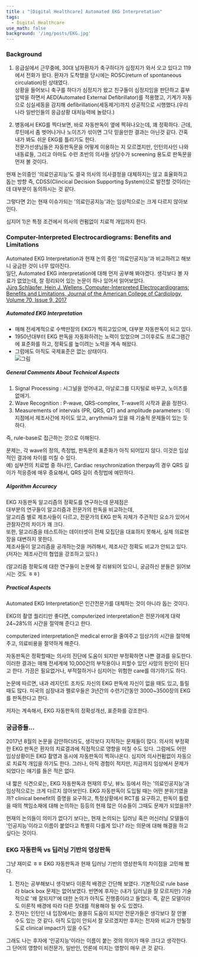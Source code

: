 ```yaml
---
title : "[Digital Healthcare] Automated EKG Interpretation"
tags:
  - Digital Healthcare
use_math: false
background: '/img/posts/EKG.jpg'
---
```


### Background
1) 응급실에서 근무중에, 30대 남자환자가 축구하다가 심정지가 와서 오고 있다고 119에서 전화가 왔다. 환자가 도착했을 당시에는 ROSC(return of spontaneous circulation)된 상태였다.  
상황을 들어보니 축구를 하다가 심정지가 왔고 친구들이 심정지임을 판단하고 흉부압박을 하면서 AED(Automated External Defibrillator)를 적용했고, 기계가 자동으로 심실세동을 감지해 defibrillation(세동제거)까지 성공적으로 시행했다.(우리나라 일반인들의 응급상황 대처능력에 놀랐다.)  
  
2) 병동에서 EKG를 찍다보면, 바로 자동판독이 옆에 찍혀나오는데, 꽤 정확하다. 근데, 루틴에서 좀 벗어나거나 노이즈가 섞이면 그닥 믿을만한 결과는 아닌것 같다. 간혹 내가 봐도 쉬운 EKG를 틀리기도 한다.  
전문가선생님들은 자동판독문을 어떻게 이용하는 지 모르겠지만, 인턴의사인 나와 내동료들, 그리고 아마도 수련 초반의 의사들 상당수가 screening 용도로 판독문을 먼저 볼 것이다.
  
  
현재 논의중인 '의료인공지능'도 결국 의사의 의사결정을 대체하지는 않고 효율화하고 돕는 방향 즉, CDSS(Clincical Decision Supporting System)으로 발전할 것이라는데 대부분이 동의하시는 것 같다.  
  
그렇다면 2)는 현재 이슈가되는 '의료인공지능'과는 임상적으로는 크게 다르지 않아보인다.  

심지어 1)은 특정 조건에서 의사의 컨펌없이 치료적 개입까지 한다.  
  
  
### Computer-Interpreted Electrocardiograms: Benefits and Limitations
Automated EKG Interpretation과 현재 논의 중인 '의료인공지능'과 비교하려고 해보니 궁금한 것이 너무 많아진다.  
일단, Automated EKG interpretation에 대해 먼저 공부해 봐야겠다. 생각보다 볼 자료가 없었는데, 잘 정리되어 있는 논문이 하나 있어서 읽어보았다.    
[Jürg Schläpfer, Hein J. Wellens,
Computer-Interpreted Electrocardiograms: Benefits and Limitations,
Journal of the American College of Cardiology,
Volume 70, Issue 9,
2017](https://www.sciencedirect.com/science/article/pii/S0735109717387946#bib22)
##### Automated EKG Interpretation
 - 매해 전세계적으로 수백만장의 EKG가 찍히고있으며, 대부분 자동판독이 되고 있다.  
 - 1950년대부터 EKG 판독을 자동화하려는 노력이 있었으며 그이후로도 프로그램간에 표준화를 하고, 정확도를 높이려는 노력을 계속 해왔다.  
 - 그럼에도 아직도 국제표준은 없는 상태이다.  
 ![그림](https://ars.els-cdn.com/content/image/1-s2.0-S0735109717387946-gr5.jpg)
 
##### General Comments About Technical Aspects
 1. Signal Processing : 시그널을 얻어내고, 아날로그를 디지털로 바꾸고, 노이즈를 없애기.  
 2. Wave Recognition : P-wave, QRS-complex, T-wave의 시작과 끝을 정한다.  
 3. Measurements of intervals (PR, QRS, QT) and amplitude parameters : 이 지점에서 제조사간에 차이도 있고, arrythmia가 있을 때 기술적 문제들이 있는 듯 하다.  
 
 즉, rule-base로 접근하는 것으로 이해된다.  
   
 문제는, 각 wave의 정의, 측정법, 판독문의 표준화가 아직 되어있지 않다. 이것은 임상적인 결과에 차이를 미칠 수 있다.  
 예) 심부전의 치료법 중 하나인, Cardiac resychronization therpay의 경우 QRS 길이가 적응증에 매우 중요해서, QRS 길이 측정법에 예민하다.  
 
##### Algorithm Accuracy
EKG 자동판독 알고리즘의 정확도를 연구하는데 문제점은  
대부분의 연구들이 알고리즘과 전문가의 판독을 비교하는데,  
알고리즘 별로 제조사들이 다르고, 전문가의 EKG 판독 자체가 주관적인 요소가 있어서 관찰자간의 차이가 꽤 크다.  
또한, 알고리즘을 테스트하는 데이터셋이 전체 모집단을 대표하지 못해서, 실제 의료현장을 대변하지 못한다.  
제조사들이 알고리즘을 공개하는것을 꺼려해서, 제조사간 정확도 비교가 안되고 있다.(저자는 제조사간의 협업을 강조하고 있다.)  
  
(알고리즘 정확도에 대한 연구들이 논문에 잘 리뷰되어 있으니, 궁금하신 분들은 읽어보시는 것도 ㅎㅎ)  

##### Practical Aspects
Automated EKG Interpretation은 인간전문가를 대체하는 것이 아니라 돕는 것이다.

EKG의 촬영 퀄리티만 좋다면, computerized interpretation은 전문가에게 대략 24~28%의 시간을 절약해 준다고 한다.  

computerized interpretation은 medical error을 줄여주고 임상가의 시간을 절약해주고, 의료비용을 절약하게 해준다.   

자동판독은 정확할때는 의사의 진단에 도움이 되지만 부정확하면 나쁜 결과를 유도한다. 이러한 결과는 매해 전세계에 10,000건의 부작용이나 피할수 있던 사망의 원인이 된다고 한다. 가끔은 필요없거나, 부적절하거나 심지어는 위험한 care를 야기하기도 하다.  

논문에 따르면, 내과 레지던트 조차도 자신의 EKG 판독에 자신이 없을 때도 있고, 틀릴때도 많다. 미국의 심장내과 펠로우들은 3년간의 수련기간동안 3000~3500장의 EKG를 판독한다고 한다.  

저자는 계속해서, EKG 자동판독의 정확성개선, 표준화를 강조한다.  


  
### 궁금증들...
2017년 8월의 논문을 감안하더라도, 생각보다 지적하는 문제들이 많다. 의사의 부정확한 EKG 판독은 환자의 치료결과에 직접적으로 영향을 미칠 수도 있다. 그럼에도 어떤 임상상황이든 EKG 촬영과 동시에 자동판독이 찍혀나온다. 심지어 의사컨펌없이 자동으로 치료적 개입을 하기도 한다. 그러나, 아직 경험이 적지만, 지금까지 임상에서 문제가 되었다는 얘기를 들은 적은 없다.  
  
내 짧은 식견으로는, EKG 자동판독과 현재의 루닛, 뷰노 등에서 하는 '의료인공지능'과 임상적으로는 크게 다르지 않아보인다. EKG 자동판독이 도입될 때는 어떤 분위기였을까? clinical benefit의 증명을 요구하고, 특정상황에서 RCT를 요구하고, 판독이 틀렸을 때의 책임소재에 대해 논의하는 등등의 현재 많은 이슈들이 그때도 문제가 되었을까?  
  
현재의 논의들이 의미가 없다기 보다는, 현재 논의되는 딥러닝 혹은 머신러닝 모델들이 '인공지능'이라고 이름이 붙었다고 특별히 다를게 있나? 라는 의문에 대해 해결을 하고 싶다는 것이다.  

### EKG 자동판독 vs 딥러닝 기반의 영상판독
그냥 재미로 ㅎㅎ EKG 자동판독과 현재 딥러닝 기반의 영상판독의 차이점을 고민해 봤다.  
1) 전자는 공부해보니 생각보다 이론적 배경은 간단해 보였다. 기본적으로 rule base라 black box 문제는 없어보였다. 반면에 후자는 (내가 딥러닝을 잘 모르지만) 기술적으로 '왜 잘되지?'에 대한 논의가 아직도 진행중이라고 들었다. 즉, 같은 모델이라도 이론적 배경에 따라 다른 잣대를 적용해야 될 수도 있겠다.
2) 전자는 인턴인 내 입장에서는 쏠쏠히 도움이 되지만 전문가들은 생각보다 잘 안볼 수도 있는 것 같다. 아직 도입이 안되서 잘 모르겠지만 후자는 전자와 비교가 안될정도로 clinical impact가 있을 수도?
  
그래도 나는 후자에 '인공지능'이라는 이름이 붙는 것의 의미가 매우 크다고 생각한다. 그 단어의 영향이 비전문가, 일반인, 언론에 미치는 영향이 매우 큰 것 같다.
